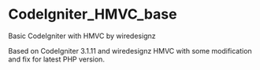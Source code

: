 # CodeIgniter_HMVC_base
Basic CodeIgniter with HMVC by wiredesignz

Based on CodeIgniter 3.1.11 and wiredesignz HMVC with some modification and fix for latest PHP version.
